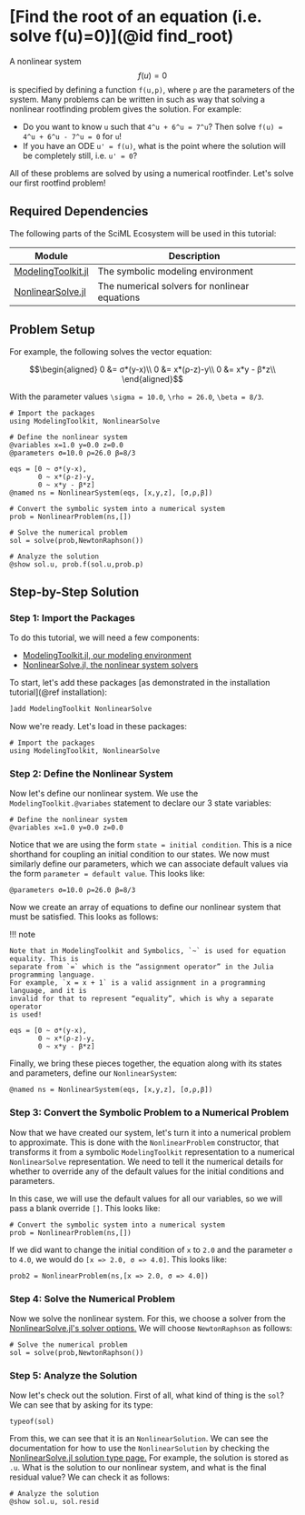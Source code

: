 # [Find the root of an equation (i.e. solve f(u)=0)](@id find_root)

A nonlinear system $$f(u) = 0$$ is specified by defining a function `f(u,p)`,
where `p` are the parameters of the system. Many problems can be written in
such as way that solving a nonlinear rootfinding problem gives the solution.
For example:

* Do you want to know ``u`` such that ``4^u + 6^u = 7^u``? Then solve
  ``f(u) = 4^u + 6^u - 7^u = 0`` for `u`!
* If you have an ODE ``u' = f(u)``, what is the point where the solution
  will be completely still, i.e. `u' = 0`?

All of these problems are solved by using a numerical rootfinder. Let's solve
our first rootfind problem!

## Required Dependencies

The following parts of the SciML Ecosystem will be used in this tutorial:

| Module      | Description |
| ----------- | ----------- |
| [ModelingToolkit.jl](https://docs.sciml.ai/ModelingToolkit/stable/) | The symbolic modeling environment |
| [NonlinearSolve.jl](https://docs.sciml.ai/NonlinearSolve/stable/) | The numerical solvers for nonlinear equations |

## Problem Setup

For example, the following solves the vector equation:

```math
\begin{aligned}
0 &= σ*(y-x)\\
0 &= x*(ρ-z)-y\\
0 &= x*y - β*z\\
\end{aligned}
```

With the parameter values ``\sigma = 10.0``, ``\rho = 26.0``, ``\beta = 8/3``.

```@example
# Import the packages
using ModelingToolkit, NonlinearSolve

# Define the nonlinear system
@variables x=1.0 y=0.0 z=0.0
@parameters σ=10.0 ρ=26.0 β=8/3

eqs = [0 ~ σ*(y-x),
       0 ~ x*(ρ-z)-y,
       0 ~ x*y - β*z]
@named ns = NonlinearSystem(eqs, [x,y,z], [σ,ρ,β])

# Convert the symbolic system into a numerical system
prob = NonlinearProblem(ns,[])

# Solve the numerical problem
sol = solve(prob,NewtonRaphson())

# Analyze the solution
@show sol.u, prob.f(sol.u,prob.p)
```

## Step-by-Step Solution

### Step 1: Import the Packages

To do this tutorial, we will need a few components:

* [ModelingToolkit.jl, our modeling environment](https://docs.sciml.ai/ModelingToolkit/stable/)
* [NonlinearSolve.jl, the nonlinear system solvers](https://docs.sciml.ai/NonlinearSolve/stable/)

To start, let's add these packages [as demonstrated in the installation tutorial](@ref installation):

```julia
]add ModelingToolkit NonlinearSolve
```

Now we're ready. Let's load in these packages:

```@example first_rootfind
# Import the packages
using ModelingToolkit, NonlinearSolve
```

### Step 2: Define the Nonlinear System

Now let's define our nonlinear system. We use the `ModelingToolkit.@variabes` statement to
declare our 3 state variables:

```@example first_rootfind
# Define the nonlinear system
@variables x=1.0 y=0.0 z=0.0
```

Notice that we are using the form `state = initial condition`. This is a nice shorthand
for coupling an initial condition to our states. We now must similarly define our parameters,
which we can associate default values via the form `parameter = default value`. This looks
like:

```@example first_rootfind
@parameters σ=10.0 ρ=26.0 β=8/3
```

Now we create an array of equations to define our nonlinear system that must be satisfied.
This looks as follows:

!!! note

    Note that in ModelingToolkit and Symbolics, `~` is used for equation equality. This is
    separate from `=` which is the “assignment operator” in the Julia programming language.
    For example, `x = x + 1` is a valid assignment in a programming language, and it is
    invalid for that to represent “equality”, which is why a separate operator
    is used!

```@example first_rootfind
eqs = [0 ~ σ*(y-x),
       0 ~ x*(ρ-z)-y,
       0 ~ x*y - β*z]
```

Finally, we bring these pieces together, the equation along with its states and parameters,
define our `NonlinearSystem`:

```@example first_rootfind
@named ns = NonlinearSystem(eqs, [x,y,z], [σ,ρ,β])
```

### Step 3: Convert the Symbolic Problem to a Numerical Problem

Now that we have created our system, let's turn it into a numerical problem to
approximate. This is done with the `NonlinearProblem` constructor, that transforms it from
a symbolic `ModelingToolkit` representation to a numerical `NonlinearSolve`
representation. We need to tell it the numerical details for whether to override any of the
default values for the initial conditions and parameters.

In this case, we will use the default values for all our variables, so we will pass a
blank override `[]`. This looks like:

```@example first_rootfind
# Convert the symbolic system into a numerical system
prob = NonlinearProblem(ns,[])
```

If we did want to change the initial condition of `x`
to `2.0` and the parameter `σ` to `4.0`, we would do `[x => 2.0, σ => 4.0]`. This looks
like:

```@example first_rootfind
prob2 = NonlinearProblem(ns,[x => 2.0, σ => 4.0])
```

### Step 4: Solve the Numerical Problem

Now we solve the nonlinear system. For this, we choose a solver from the
[NonlinearSolve.jl's solver options.](https://docs.sciml.ai/NonlinearSolve/stable/solvers/NonlinearSystemSolvers/)
We will choose `NewtonRaphson` as follows:

```@example first_rootfind
# Solve the numerical problem
sol = solve(prob,NewtonRaphson())
```

### Step 5: Analyze the Solution

Now let's check out the solution. First of all, what kind of thing is the `sol`? We can
see that by asking for its type:

```@example first_rootfind
typeof(sol)
```

From this, we can see that it is an `NonlinearSolution`. We can see the documentation for
how to use the `NonlinearSolution` by checking the
[NonlinearSolve.jl solution type page.](https://docs.sciml.ai/NonlinearSolve/stable/basics/NonlinearSolution/)
For example, the solution is stored as `.u`.
What is the solution to our nonlinear system, and what is the final residual value?
We can check it as follows:

```@example first_rootfind
# Analyze the solution
@show sol.u, sol.resid
```
